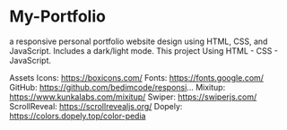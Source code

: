 # My-Portfolio
a responsive personal portfolio website design using HTML, CSS, and JavaScript. Includes a dark/light mode. This project Using HTML - CSS - JavaScript.

Assets Icons: https://boxicons.com/ Fonts: https://fonts.google.com/ GitHub: https://github.com/bedimcode/responsi... Mixitup: https://www.kunkalabs.com/mixitup/ Swiper: https://swiperjs.com/ ScrollReveal: https://scrollrevealjs.org/ Dopely: https://colors.dopely.top/color-pedia
